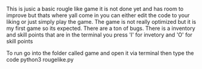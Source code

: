 This is jusic a basic rougle like game it is not done yet and has room to improve but thats where yall come in you can either edit the code to your liking or just simply play the game. The game is not really optimized but it is my first game so its expected. There are a ton of bugs. There is a inventory and skill points that are in the terminal you press 'I' for invetory and 'O' for skill points

To run go into the folder called game and open it via terminal then type the code          python3 rougelike.py

